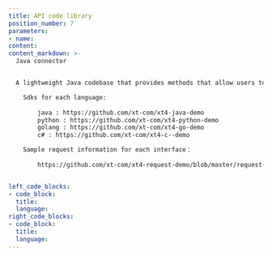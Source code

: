 ```yaml
---
title: API code library
position_number: 7
parameters:
- name:
content:
content_markdown: >-
  Java connector


  A lightweight Java codebase that provides methods that allow users to directly call the API。 

    Sdks for each language:
        
        java : https://github.com/xt-com/xt4-java-demo
        python : https://github.com/xt-com/xt4-python-demo
        golang : https://github.com/xt-com/xt4-go-demo
        c# : https://github.com/xt-com/xt4-c--demo

    Sample request information for each interface：
        
        https://github.com/xt-com/xt4-request-demo/blob/master/request-xt.txt


left_code_blocks:
- code_block:
  title:
  language:
right_code_blocks:
- code_block:
  title:
  language:
---
```

